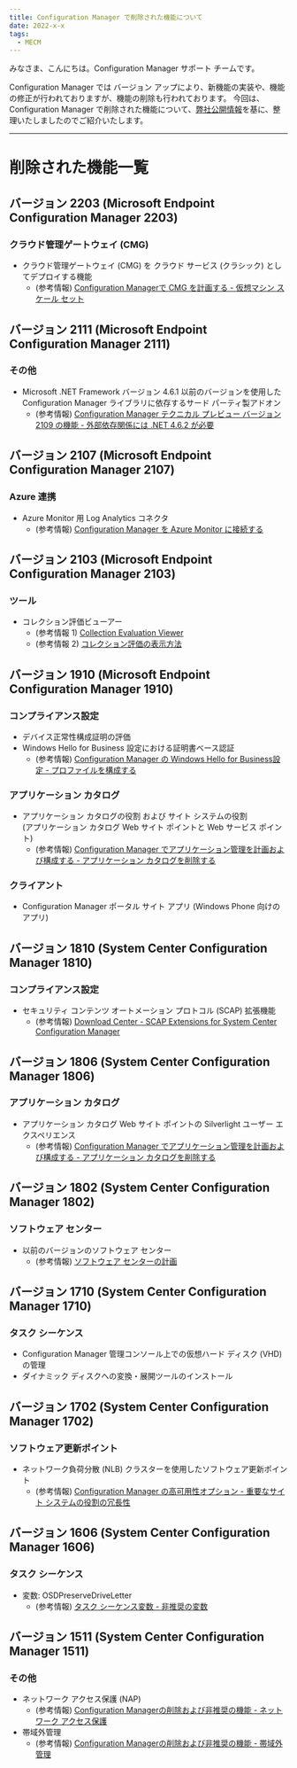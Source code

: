 ```yaml
---
title: Configuration Manager で削除された機能について
date: 2022-x-x
tags:
  - MECM
---
```


みなさま、こんにちは。Configuration Manager サポート チームです。  

Configuration Manager では バージョン アップにより、新機能の実装や、機能の修正が行われておりますが、機能の削除も行われております。
今回は、Configuration Manager で削除された機能について、[弊社公開情報](https://docs.microsoft.com/ja-jp/mem/configmgr/core/plan-design/changes/deprecated/removed-and-deprecated-cmfeatures)を基に、整理いたしましたのでご紹介いたします。

---

# 削除された機能一覧

## バージョン 2203 (Microsoft Endpoint Configuration Manager 2203)

### クラウド管理ゲートウェイ (CMG)

- クラウド管理ゲートウェイ (CMG) を クラウド サービス (クラシック) としてデプロイする機能
  - (参考情報) [Configuration Managerで CMG を計画する - 仮想マシン スケール セット](https://docs.microsoft.com/ja-jp/mem/configmgr/core/clients/manage/cmg/plan-cloud-management-gateway#virtual-machine-scale-sets)
  
## バージョン 2111 (Microsoft Endpoint Configuration Manager 2111)

### その他

- Microsoft .NET Framework バージョン 4.6.1 以前のバージョンを使用した Configuration Manager ライブラリに依存するサード パーティ製アドオン
  - (参考情報) [Configuration Manager テクニカル プレビュー バージョン 2109 の機能 - 外部依存関係には .NET 4.6.2 が必要](https://docs.microsoft.com/ja-jp/mem/configmgr/core/get-started/2021/technical-preview-2109#bkmk_dotnetsdk)

## バージョン 2107 (Microsoft Endpoint Configuration Manager 2107)

### Azure 連携

- Azure Monitor 用 Log Analytics コネクタ
  - (参考情報) [Configuration Manager を Azure Monitor に接続する](https://docs.microsoft.com/ja-jp/azure/azure-monitor/logs/collect-sccm)

## バージョン 2103 (Microsoft Endpoint Configuration Manager 2103)

### ツール

- コレクション評価ビューアー
  - (参考情報 1) [Collection Evaluation Viewer](https://docs.microsoft.com/ja-jp/mem/configmgr/core/support/ceviewer)
  - (参考情報 2) [コレクション評価の表示方法](https://docs.microsoft.com/ja-jp/mem/configmgr/core/clients/manage/collections/collection-evaluation-view)

## バージョン 1910 (Microsoft Endpoint Configuration Manager 1910)

### コンプライアンス設定

- デバイス正常性構成証明の評価
- Windows Hello for Business 設定における証明書ベース認証
  - (参考情報) [Configuration Manager の Windows Hello for Business設定 - プロファイルを構成する](https://docs.microsoft.com/ja-jp/mem/configmgr/protect/deploy-use/windows-hello-for-business-settings#configure-a-profile)

### アプリケーション カタログ

- アプリケーション カタログの役割 および サイト システムの役割  
  (アプリケーション カタログ Web サイト ポイントと Web サービス ポイント)
  - (参考情報) [Configuration Manager でアプリケーション管理を計画および構成する - アプリケーション カタログを削除する](https://docs.microsoft.com/ja-jp/mem/configmgr/apps/plan-design/plan-for-and-configure-application-management#remove-the-application-catalog)

### クライアント

- Configuration Manager ポータル サイト アプリ (Windows Phone 向けのアプリ)

## バージョン 1810 (System Center Configuration Manager 1810)

### コンプライアンス設定

- セキュリティ コンテンツ オートメーション プロトコル (SCAP) 拡張機能
  - (参考情報) [Download Center - SCAP Extensions for System Center Configuration Manager](https://www.microsoft.com/en-us/download/details.aspx?id=48741)

## バージョン 1806 (System Center Configuration Manager 1806)

### アプリケーション カタログ

- アプリケーション カタログ Web サイト ポイントの Silverlight ユーザー エクスペリエンス
  - (参考情報) [Configuration Manager でアプリケーション管理を計画および構成する - アプリケーション カタログを削除する](https://docs.microsoft.com/ja-jp/mem/configmgr/apps/plan-design/plan-for-and-configure-application-management#remove-the-application-catalog)

## バージョン 1802 (System Center Configuration Manager 1802)

### ソフトウェア センター

- 以前のバージョンのソフトウェア センター
  - (参考情報) [ソフトウェア センターの計画](https://docs.microsoft.com/ja-jp/mem/configmgr/apps/plan-design/plan-for-software-center)

## バージョン 1710 (System Center Configuration Manager 1710)

### タスク シーケンス

- Configuration Manager 管理コンソール上での仮想ハード ディスク (VHD) の管理
- ダイナミック ディスクへの変換・展開ツールのインストール

## バージョン 1702 (System Center Configuration Manager 1702)

### ソフトウェア更新ポイント

- ネットワーク負荷分散 (NLB) クラスターを使用したソフトウェア更新ポイント
  - (参考情報) [Configuration Manager の高可用性オプション - 重要なサイト システムの役割の冗長性](https://docs.microsoft.com/ja-jp/mem/configmgr/core/servers/deploy/configure/high-availability-options#redundancy-for-important-site-system-roles)

## バージョン 1606 (System Center Configuration Manager 1606)

### タスク シーケンス

- 変数: OSDPreserveDriveLetter
  - (参考情報) [タスク シーケンス変数 - 非推奨の変数](https://docs.microsoft.com/ja-jp/mem/configmgr/osd/understand/task-sequence-variables#osdpreservedriveletter)

## バージョン 1511 (System Center Configuration Manager 1511)

### その他

- ネットワーク アクセス保護 (NAP)
  - (参考情報) [Configuration Managerの削除および非推奨の機能 - ネットワーク アクセス保護](https://docs.microsoft.com/ja-jp/mem/configmgr/core/plan-design/changes/deprecated/removed-and-deprecated-cmfeatures#network-access-protection)
- 帯域外管理
  - (参考情報) [Configuration Managerの削除および非推奨の機能 - 帯域外管理](https://docs.microsoft.com/ja-jp/mem/configmgr/core/plan-design/changes/deprecated/removed-and-deprecated-cmfeatures#out-of-band-management)
